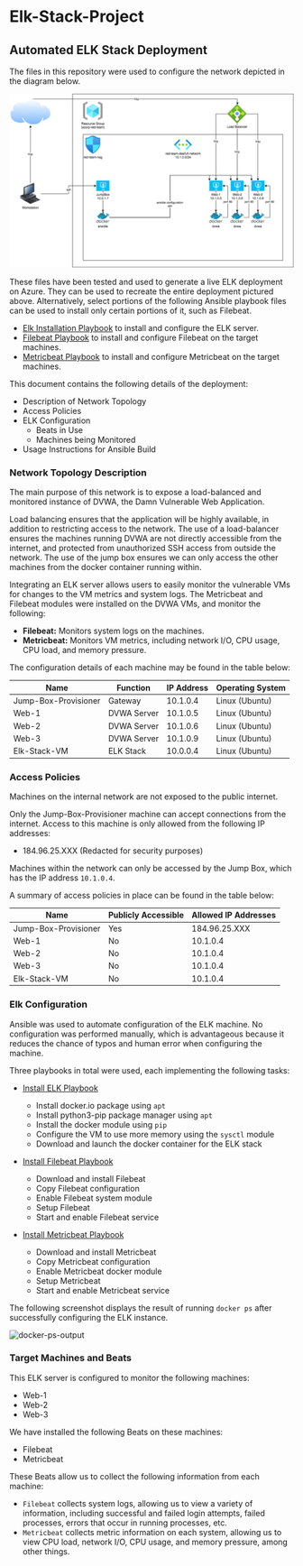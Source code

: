 # Elk-Stack-Project

## Automated ELK Stack Deployment

The files in this repository were used to configure the network depicted in the
diagram below.

![Network-Diagram](https://github.com/Accalia7/Elk-Stack-Project/blob/main/Diagrams/Maiorana%20Unit%2012%20Azure.png)

These files have been tested and used to generate a live ELK deployment on
Azure. They can be used to recreate the entire deployment pictured above.
Alternatively, select portions of the following Ansible playbook files can be
used to install only certain portions of it, such as Filebeat.

  * [Elk Installation Playbook](./ansible/roles/install-elk.yml) to install and
    configure the ELK server.
  * [Filebeat Playbook](./ansible/roles/filebeat-playbook.yml) to install and
    configure Filebeat on the target machines.
  * [Metricbeat Playbook](./ansible/roles/metricbeat-playbook.yml) to install and
    configure Metricbeat on the target machines.

This document contains the following details of the deployment:
* Description of Network Topology
* Access Policies
* ELK Configuration
  * Beats in Use
  * Machines being Monitored
* Usage Instructions for Ansible Build

### Network Topology Description

The main purpose of this network is to expose a load-balanced and monitored
instance of DVWA, the Damn Vulnerable Web Application.

Load balancing ensures that the application will be highly available, in
addition to restricting access to the network. The use of a load-balancer
ensures the machines running DVWA are not directly accessible from the internet,
and protected from unauthorized SSH access from outside the network. The use of
the jump box ensures we can only access the other machines from the docker
container running within.

Integrating an ELK server allows users to easily monitor the vulnerable VMs for
changes to the VM metrics and system logs. The Metricbeat and Filebeat modules
were installed on the DVWA VMs, and monitor the following:
* **Filebeat:** Monitors system logs on the machines.
* **Metricbeat:** Monitors VM metrics, including network I/O, CPU usage, CPU
  load, and memory pressure.

The configuration details of each machine may be found in the table below:

| Name                 | Function    | IP Address | Operating System |
| -------------------- | ----------- | ---------- | ---------------- |
| Jump-Box-Provisioner | Gateway     | 10.1.0.4   | Linux (Ubuntu)   |
| Web-1                | DVWA Server | 10.1.0.5   | Linux (Ubuntu)   |
| Web-2                | DVWA Server | 10.1.0.6   | Linux (Ubuntu)   |
| Web-3                | DVWA Server | 10.1.0.9   | Linux (Ubuntu)   |
| Elk-Stack-VM         | ELK Stack   | 10.0.0.4   | Linux (Ubuntu)   |

### Access Policies

Machines on the internal network are not exposed to the public internet.

Only the Jump-Box-Provisioner machine can accept connections from the internet.
Access to this machine is only allowed from the following IP addresses:

* 184.96.25.XXX (Redacted for security purposes)

Machines within the network can only be accessed by the Jump Box, which has the
IP address `10.1.0.4`.

A summary of access policies in place can be found in the table below:

| Name                 | Publicly Accessible | Allowed IP Addresses |
| -------------------- | ------------------- | -------------------- |
| Jump-Box-Provisioner | Yes                 | 184.96.25.XXX        |
| Web-1                | No                  | 10.1.0.4             |
| Web-2                | No                  | 10.1.0.4             |
| Web-3                | No                  | 10.1.0.4             |
| Elk-Stack-VM         | No                  | 10.1.0.4             |

### Elk Configuration

Ansible was used to automate configuration of the ELK machine. No configuration
was performed manually, which is advantageous because it reduces the chance of
typos and human error when configuring the machine.

Three playbooks in total were used, each implementing the following tasks:

* [Install ELK Playbook](./ansible/roles/install-elk.yml)
  * Install docker.io package using `apt`
  * Install python3-pip package manager using `apt`
  * Install the docker module using `pip`
  * Configure the VM to use more memory using the `sysctl` module
  * Download and launch the docker container for the ELK stack

* [Install Filebeat Playbook](./ansible/roles/filebeat-playbook.yml)
  * Download and install Filebeat
  * Copy Filebeat configuration
  * Enable Filebeat system module
  * Setup Filebeat
  * Start and enable Filebeat service

* [Install Metricbeat Playbook](./ansible/roles/metricbeat-playbook.yml)
  * Download and install Metricbeat
  * Copy Metricbeat configuration
  * Enable Metricbeat docker module
  * Setup Metricbeat
  * Start and enable Metricbeat service

The following screenshot displays the result of running `docker ps` after
successfully configuring the ELK instance.

![docker-ps-output](./images/docker-ps-output.png)

### Target Machines and Beats

This ELK server is configured to monitor the following machines:
* Web-1
* Web-2
* Web-3

We have installed the following Beats on these machines:
* Filebeat
* Metricbeat

These Beats allow us to collect the following information from each machine:
* `Filebeat` collects system logs, allowing us to view a variety of information,
  including successful and failed login attempts, failed processes, errors that
  occur in running processes, etc.
* `Metricbeat` collects metric information on each system, allowing us to view
  CPU load, network I/O, CPU usage, and memory pressure, among other things.

